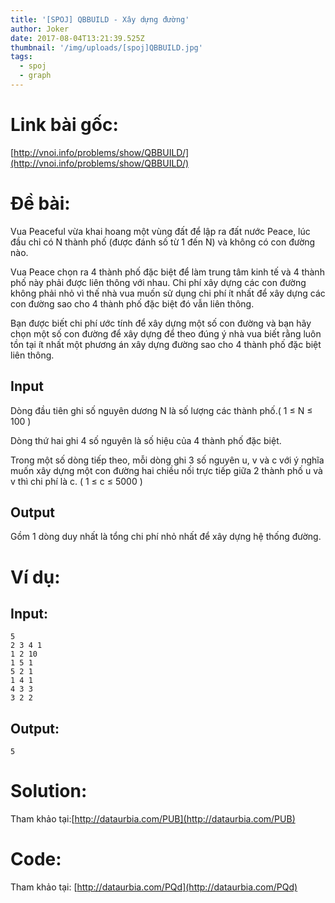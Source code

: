 ```yaml
---
title: '[SPOJ] QBBUILD - Xây dựng đường'
author: Joker
date: 2017-08-04T13:21:39.525Z
thumbnail: '/img/uploads/[spoj]QBBUILD.jpg'
tags:
  - spoj
  - graph
---
```

# Link bài gốc:

[http://vnoi.info/problems/show/QBBUILD/](http://vnoi.info/problems/show/QBBUILD/)

# Đề bài:

Vua Peaceful vừa khai hoang một vùng đất để lập ra đất nước Peace, lúc đầu chỉ có N thành phố \(được đánh số từ 1 đến N\) và không có con đường nào.

Vua Peace chọn ra 4 thành phố đặc biệt để làm trung tâm kinh tế và 4 thành phố này phải được liên thông với nhau. Chi phí xây dựng các con đường không phải nhỏ vì thế nhà vua muốn sử dụng chi phí ít nhất để xây dựng các con đường sao cho 4 thành phố đặc biệt đó vẫn liên thông.

Bạn được biết chi phí ước tính để xây dựng một số con đường và bạn hãy chọn một số con đường để xây dựng để theo đúng ý nhà vua biết rằng luôn tồn tại ít nhất một phương án xây dựng đường sao cho 4 thành phố đặc biệt liên thông.

## Input

Dòng đầu tiên ghi số nguyên dương N là số lượng các thành phố.\( 1 ≤ N ≤ 100 \)

Dòng thứ hai ghi 4 số nguyên là số hiệu của 4 thành phố đặc biệt.

Trong một số dòng tiếp theo, mỗi dòng ghi 3 số nguyên u, v và c với ý nghĩa muốn xây dựng một con đường hai chiều nối trực tiếp giữa 2 thành phố u và v thì chi phí là c. \( 1 ≤ c ≤ 5000 \)

## Output

Gồm 1 dòng duy nhất là tổng chi phí nhỏ nhất để xây dựng hệ thống đường.


# Ví dụ:

## Input:
```
5
2 3 4 1
1 2 10
1 5 1
5 2 1
1 4 1
4 3 3
3 2 2
```


## Output:
```
5
```

# Solution:

Tham khảo tại:[http://dataurbia.com/PUB](http://dataurbia.com/PUB)

# Code:

Tham khảo tại: [http://dataurbia.com/PQd](http://dataurbia.com/PQd)
